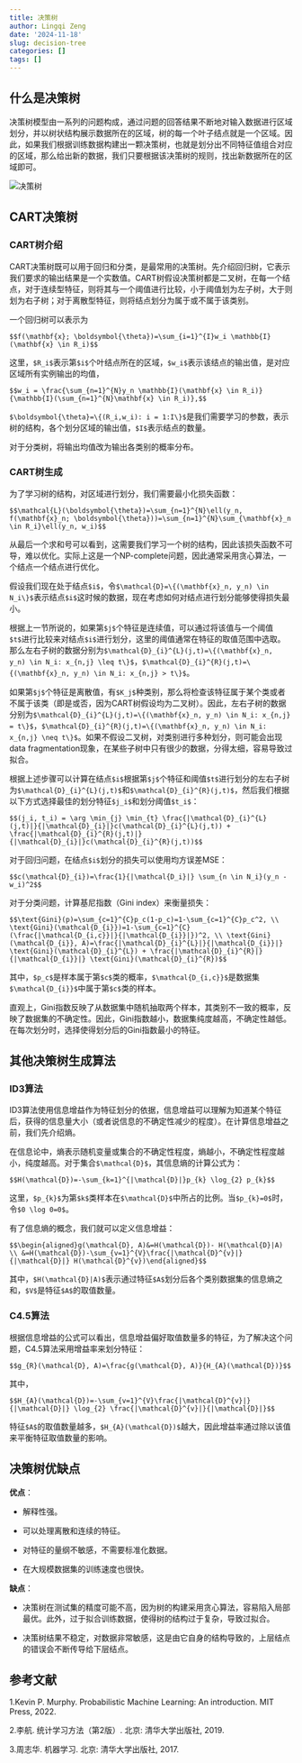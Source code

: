 ```yaml
---
title: 决策树
author: Lingqi Zeng
date: '2024-11-18'
slug: decision-tree
categories: []
tags: []
---
```


## 什么是决策树

决策树模型由一系列的问题构成，通过问题的回答结果不断地对输入数据进行区域划分，并以树状结构展示数据所在的区域，树的每一个叶子结点就是一个区域。因此，如果我们根据训练数据构建出一颗决策树，也就是划分出不同特征值组合对应的区域，那么给出新的数据，我们只要根据该决策树的规则，找出新数据所在的区域即可。

![决策树](https://miro.medium.com/v2/resize:fit:1200/1*kwCh2-U02xf-EWaTt3Xr4w.png)

## CART决策树

### CART树介绍

CART决策树既可以用于回归和分类，是最常用的决策树。先介绍回归树，它表示我们要求的输出结果是一个实数值。CART树假设决策树都是二叉树，在每一个结点，对于连续型特征，则将其与一个阈值进行比较，小于阈值划为左子树，大于则划为右子树；对于离散型特征，则将结点划分为属于或不属于该类别。

一个回归树可以表示为

`$$f(\mathbf{x}; \boldsymbol{\theta})=\sum_{i=1}^{I}w_i \mathbb{I}(\mathbf{x} \in R_i)$$`

这里，`$R_i$`表示第`$i$`个叶结点所在的区域，`$w_i$`表示该结点的输出值，是对应区域所有实例输出的均值，

`$$w_i = \frac{\sum_{n=1}^{N}y_n \mathbb{I}(\mathbf{x} \in R_i)}{\mathbb{I}(\sum_{n=1}^{N}\mathbf{x} \in R_i)},$$`

`$\boldsymbol{\theta}=\{(R_i,w_i): i = 1:I\}$`是我们需要学习的参数，表示树的结构，各个划分区域的输出值，`$I$`表示结点的数量。

对于分类树，将输出均值改为输出各类别的概率分布。

### CART树生成

为了学习树的结构，对区域进行划分，我们需要最小化损失函数：

`$$\mathcal{L}(\boldsymbol{\theta})=\sum_{n=1}^{N}\ell(y_n, f(\mathbf{x}_n; \boldsymbol{\theta}))=\sum_{n=1}^{N}\sum_{\mathbf{x}_n \in R_i}\ell(y_n, w_i)$$`

从最后一个求和号可以看到，这需要我们学习一个树的结构，因此该损失函数不可导，难以优化。实际上这是一个NP-complete问题，因此通常采用贪心算法，一个结点一个结点进行优化。

假设我们现在处于结点`$i$`，令`$\mathcal{D}=\{(\mathbf{x}_n, y_n) \in N_i\}$`表示结点`$i$`这时候的数据，现在考虑如何对结点进行划分能够使得损失最小。

根据上一节所说的，如果第`$j$`个特征是连续值，可以通过将该值与一个阈值`$t$`进行比较来对结点`$i$`进行划分，这里的阈值通常在特征的取值范围中选取。那么左右子树的数据分别为`$\mathcal{D}_{i}^{L}(j,t)=\{(\mathbf{x}_n, y_n) \in N_i: x_{n,j} \leq t\}$`，`$\mathcal{D}_{i}^{R}(j,t)=\{(\mathbf{x}_n, y_n) \in N_i: x_{n,j} > t\}$`。

如果第`$j$`个特征是离散值，有`$K_j$`种类别，那么将检查该特征属于某个类或者不属于该类（即是或否，因为CART树假设均为二叉树）。因此，左右子树的数据分别为`$\mathcal{D}_{i}^{L}(j,t)=\{(\mathbf{x}_n, y_n) \in N_i: x_{n,j} = t\}$`，`$\mathcal{D}_{i}^{R}(j,t)=\{(\mathbf{x}_n, y_n) \in N_i: x_{n,j} \neq t\}$`。如果不假设二叉树，对类别进行多种划分，则可能会出现data fragmentation现象，在某些子树中只有很少的数据，分得太细，容易导致过拟合。

根据上述步骤可以计算在结点`$i$`根据第`$j$`个特征和阈值`$t$`进行划分的左右子树为`$\mathcal{D}_{i}^{L}(j,t)$`和`$\mathcal{D}_{i}^{R}(j,t)$`，然后我们根据以下方式选择最佳的划分特征`$j_i$`和划分阈值`$t_i$`：

`$$(j_i, t_i) = \arg \min_{j} \min_{t} \frac{|\mathcal{D}_{i}^{L}(j,t)|}{|\mathcal{D}_{i}|}c(\mathcal{D}_{i}^{L}(j,t)) + \frac{|\mathcal{D}_{i}^{R}(j,t)|}{|\mathcal{D}_{i}|}c(\mathcal{D}_{i}^{R}(j,t))$$`

对于回归问题，在结点`$i$`划分的损失可以使用均方误差MSE：

`$$c(\mathcal{D}_{i})=\frac{1}{|\mathcal{D_i}|} \sum_{n \in N_i}(y_n - w_i)^2$$`

对于分类问题，计算基尼指数（Gini index）来衡量损失：

`$$\text{Gini}(p)=\sum_{c=1}^{C}p_c(1-p_c)=1-\sum_{c=1}^{C}p_c^2, \\
\text{Gini}(\mathcal{D_{i}})=1-\sum_{c=1}^{C}(\frac{|\mathcal{D_{i,c}}|}{|\mathcal{D_{i}}|})^2, \\
\text{Gini}(\mathcal{D_{i}}, A)=\frac{|\mathcal{D}_{i}^{L}|}{|\mathcal{D_{i}}|} \text{Gini}(\mathcal{D}_{i}^{L}) + \frac{|\mathcal{D}_{i}^{R}|}{|\mathcal{D_{i}}|} \text{Gini}(\mathcal{D}_{i}^{R})$$`

其中，`$p_c$`是样本属于第`$c$`类的概率，`$\mathcal{D_{i,c}}$`是数据集`$\mathcal{D_{i}}$`中属于第`$c$`类的样本。

直观上，Gini指数反映了从数据集中随机抽取两个样本，其类别不一致的概率，反映了数据集的不确定性。因此，Gini指数越小，数据集纯度越高，不确定性越低。在每次划分时，选择使得划分后的Gini指数最小的特征。

## 其他决策树生成算法

### ID3算法
ID3算法使用信息增益作为特征划分的依据，信息增益可以理解为知道某个特征后，获得的信息量大小（或者说信息的不确定性减少的程度）。在计算信息增益之前，我们先介绍熵。

在信息论中，熵表示随机变量或集合的不确定性程度，熵越小，不确定性程度越小，纯度越高。对于集合`$\mathcal{D}$`，其信息熵的计算公式为：

`$$H(\mathcal{D})=-\sum_{k=1}^{|\mathcal{D}|}p_{k} \log_{2} p_{k}$$`

这里，`$p_{k}$`为第`$k$`类样本在`$\mathcal{D}$`中所占的比例。当`$p_{k}=0$`时，令`$0 \log 0=0$`。

有了信息熵的概念，我们就可以定义信息增益：

`$$\begin{aligned}g(\mathcal{D}, A)&=H(\mathcal{D})- H(\mathcal{D}|A) \\ &=H(\mathcal{D})-\sum_{v=1}^{V}\frac{|\mathcal{D}^{v}|}{|\mathcal{D}|} H(\mathcal{D}^{v})\end{aligned}$$`

其中，`$H(\mathcal{D}|A)$`表示通过特征`$A$`划分后各个类别数据集的信息熵之和，`$V$`是特征`$A$`的取值数量。

### C4.5算法
根据信息增益的公式可以看出，信息增益偏好取值数量多的特征，为了解决这个问题，C4.5算法采用增益率来划分特征：

`$$g_{R}(\mathcal{D}, A)=\frac{g(\mathcal{D}, A)}{H_{A}(\mathcal{D})}$$`

其中，

`$$H_{A}(\mathcal{D})=-\sum_{v=1}^{V}\frac{|\mathcal{D}^{v}|}{|\mathcal{D}|} \log_{2} \frac{|\mathcal{D}^{v}|}{|\mathcal{D}|}$$`

特征`$A$`的取值数量越多，`$H_{A}(\mathcal{D})$`越大，因此增益率通过除以该值来平衡特征取值数量的影响。

## 决策树优缺点

**优点**：
- 解释性强。

- 可以处理离散和连续的特征。

- 对特征的量纲不敏感，不需要标准化数据。

- 在大规模数据集的训练速度也很快。

**缺点**：

- 决策树在测试集的精度可能不高，因为树的构建采用贪心算法，容易陷入局部最优。此外，过于拟合训练数据，使得树的结构过于复杂，导致过拟合。

- 决策树结果不稳定，对数据非常敏感，这是由它自身的结构导致的，上层结点的错误会不断传导给下层结点。

## 参考文献

1.Kevin P. Murphy. Probabilistic Machine Learning: An introduction. MIT Press, 2022.

2.李航. 统计学习方法（第2版）. 北京: 清华大学出版社, 2019.

3.周志华. 机器学习. 北京: 清华大学出版社, 2017.
